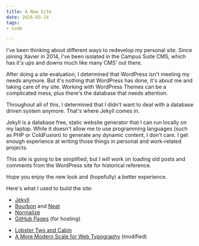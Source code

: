 ```yaml
---
title: A New Site
date: 2016-03-14
tags: 
- code

---
```


I've been thinking about different ways to redevelop my personal site. Since joining Xavier in 2014, I've been isolated in the Campus Suite CMS, which has it's ups and downs much like many CMS' out there.

After doing a site evaluation, I determined that WordPress isn't meeting my needs anymore. But it's nothing that WordPress has done, it's about me and taking care of my site. Working with WordPress Themes can be a complicated mess, plus there's the database that needs attention.

Throughout all of this, I determined that I didn't want to deal with a database driven system anymore. That's where Jekyll comes in.

Jekyll is a database free, static website generator that I can run locally on my laptop. While it doesn't allow me to use programming languages (such as PHP or ColdFusion) to generate any dynamic content, I don't care. I get enough experience at writing those things in personal and work-related projects.

This site is going to be simplified, but I will work on loading old posts and comments from the WordPress site for historical reference.

Hope you enjoy the new look and (hopefully) a better experience.

Here's what I used to build the site:

* [Jekyll](http://jekyllrb.com)
* [Bourbon](http://bourbon.io) and [Neat](http://neat.bourbon.io)
* [Normalize](http://github.com/necolas/normalize.css)
* [GitHub Pages](https://pages.github.com) (for hosting)
- [Lobster Two and Cabin](http://bit.ly/1U1uCPV)
- [A More Modern Scale for Web Typography](http://typecast.com/blog/a-more-modern-scale-for-web-typography) (modified)